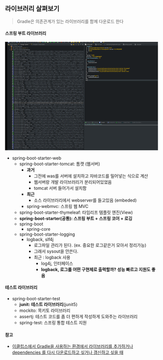 ##  라이브러리 살펴보기

>  Gradle은 의존관계가 있는 라이브러리를 함께 다운로드 한다

#### 스프링 부트 라이브러리 

<img src="./img/2_1.PNG" style="zoom:50%;" />

- spring-boot-starter-web 
  - spring-boot-starter-tomcat: 톰캣 (웹서버)
    - **과거**
      - 그전에  was를 서버에 설치하고 자바코드를 밀어넣는 식으로 계산
      - 웹서버랑 개발 라이브러리가 분리되어있었음
      - tomcat 서버 들어가서 설치함
    - **최근**
      - 소스 라이브러리에서 webserver를 들고있음 (embeded)  
    - spring-webmvc: 스프링 웹 MVC 
  - spring-boot-starter-thymeleaf: 타임리프 템플릿 엔진(View)
  -  **spring-boot-starter(공통): 스프링 부트 + 스프링 코어 + 로깅** 
    - spring-boot 
      - spring-core 
    - spring-boot-starter-logging 
      - logback, slf4j
        - 로그파일 관리가 된다. (ex. 중요한 로그같은거 모아서 정리가능)
        - 그래서 sysout을 안쓴다.
        - 최근 : logback 사용
          - log4j, 인터페이스
          - **logback, 로그를 어떤 구현체로 출력할까? 성능 빠르고 지원도 좋음**

#### 테스트 라이브러리 

- spring-boot-starter-test 
  - **junit: 테스트 라이브러리**(junit5)
  - mockito: 목키토 라이브러리 
  - assertj: 테스트 코드를 좀 더 편하게 작성하게 도와주는 라이브러리 
  - spring-test: 스프링 통합 테스트 지원



#### 참고

- [이클립스에서 Gradle을 사용하는 환경에서 라이브러리를 추가하거나 dependencies 를 다시 다운로드하고 싶거나 갱신하고 싶을 때](https://gocoder.tistory.com/2419)